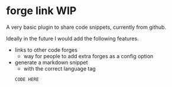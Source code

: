 # forge link WIP

A very basic plugin to share code snippets, currently from github. 

Ideally in the future I would add the following features.

- links to other code forges
    - way for people to add extra forges as a config option
- generate a markdown snippet 
    - with the correct language tag
    ```LANG
    CODE HERE
    ```
